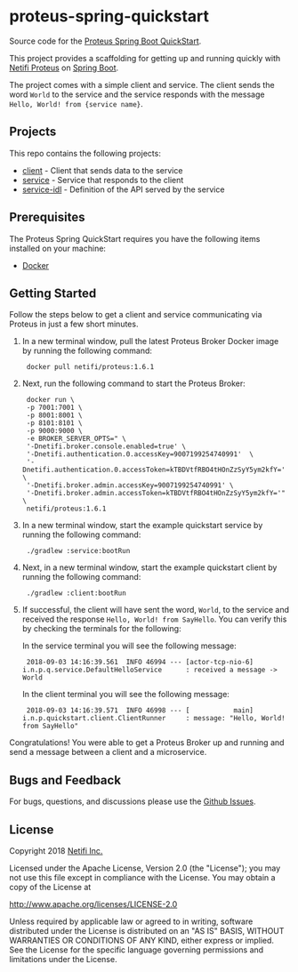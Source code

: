 # proteus-spring-quickstart
Source code for the [Proteus Spring Boot QuickStart](https://www.netifi.com/getstarted-springboot).

This project provides a scaffolding for getting up and running quickly with [Netifi Proteus](http://www.netifi.com/proteus.html) on [Spring Boot](https://spring.io/projects/spring-boot).

The project comes with a simple client and service. The client sends the word `World` to the service and the service responds with the message `Hello, World! from {service name}`.

## Projects
This repo contains the following projects:

* [client](client) - Client that sends data to the service
* [service](service) - Service that responds to the client
* [service-idl](service-idl) - Definition of the API served by the service

## Prerequisites
The Proteus Spring QuickStart requires you have the following items installed on your machine:

* [Docker](https://docs.docker.com/install/)

## Getting Started
Follow the steps below to get a client and service communicating via Proteus in just a few short minutes.

1. In a new terminal window, pull the latest Proteus Broker Docker image by running the following command:

        docker pull netifi/proteus:1.6.1
        
2. Next, run the following command to start the Proteus Broker:

        docker run \
        -p 7001:7001 \
        -p 8001:8001 \
        -p 8101:8101 \
        -p 9000:9000 \
        -e BROKER_SERVER_OPTS=" \
        '-Dnetifi.broker.console.enabled=true' \
        '-Dnetifi.authentication.0.accessKey=9007199254740991'  \
        '-Dnetifi.authentication.0.accessToken=kTBDVtfRBO4tHOnZzSyY5ym2kfY=' \
        '-Dnetifi.broker.admin.accessKey=9007199254740991' \
        '-Dnetifi.broker.admin.accessToken=kTBDVtfRBO4tHOnZzSyY5ym2kfY='" \
        netifi/proteus:1.6.1

3. In a new terminal window, start the example quickstart service by running the following command:

        ./gradlew :service:bootRun
        
4. Next, in a new terminal window, start the example quickstart client by running the following command:

        ./gradlew :client:bootRun
        
5. If successful, the client will have sent the word, `World`, to the service and received the response `Hello, World! from SayHello`. You can verify this by checking the terminals for the following:

    In the service terminal you will see the following message:
    
        2018-09-03 14:16:39.561  INFO 46994 --- [actor-tcp-nio-6] i.n.p.q.service.DefaultHelloService      : received a message -> World

    In the client terminal you will see the following message:
    
        2018-09-03 14:16:39.571  INFO 46998 --- [           main] i.n.p.quickstart.client.ClientRunner     : message: "Hello, World! from SayHello"

Congratulations! You were able to get a Proteus Broker up and running and send a message between a client and a microservice.

## Bugs and Feedback
For bugs, questions, and discussions please use the [Github Issues](https://github.com/netifi/proteus-spring-quickstart/issues).

## License
Copyright 2018 [Netifi Inc.](https://www.netifi.com)

Licensed under the Apache License, Version 2.0 (the "License");
you may not use this file except in compliance with the License.
You may obtain a copy of the License at

   http://www.apache.org/licenses/LICENSE-2.0

Unless required by applicable law or agreed to in writing, software
distributed under the License is distributed on an "AS IS" BASIS,
WITHOUT WARRANTIES OR CONDITIONS OF ANY KIND, either express or implied.
See the License for the specific language governing permissions and
limitations under the License.
